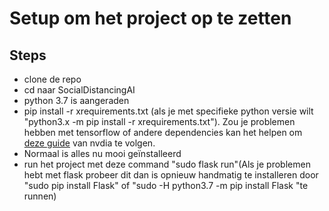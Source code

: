 # Setup om het project op te zetten

## Steps
- clone de repo
- cd naar SocialDistancingAI
- python 3.7 is aangeraden
- pip install -r xrequirements.txt (als je met specifieke python versie wilt "python3.x -m pip install -r xrequirements.txt"). Zou je problemen hebben met tensorflow of andere dependencies kan het helpen om [deze guide](https://docs.nvidia.com/deeplearning/frameworks/install-tf-jetson-platform/index.html) van nvdia te volgen.
- Normaal is alles nu mooi geïnstalleerd
- run het project met deze command "sudo flask run"(Als je problemen hebt met flask probeer dit dan is opnieuw handmatig te installeren door "sudo pip install Flask" of "sudo -H python3.7 -m pip install Flask
"te runnen)



